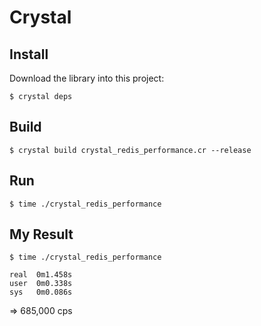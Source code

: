 # Crystal

## Install

Download the library into this project:

```
$ crystal deps
```

## Build

```
$ crystal build crystal_redis_performance.cr --release
```

## Run

```
$ time ./crystal_redis_performance
```

## My Result

```
$ time ./crystal_redis_performance

real  0m1.458s
user  0m0.338s
sys   0m0.086s
```

=> 685,000 cps

